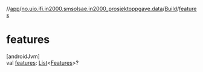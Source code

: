 //[app](../../../index.md)/[no.uio.ifi.in2000.smsolsae.in2000_prosjektoppgave.data](../index.md)/[Build](index.md)/[features](features.md)

# features

[androidJvm]\
val [features](features.md): [List](https://kotlinlang.org/api/latest/jvm/stdlib/kotlin.collections/-list/index.html)&lt;[Features](../-features/index.md)&gt;?
